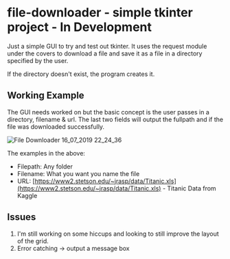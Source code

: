 # file-downloader - simple tkinter project - In Development 

Just a simple GUI to try and test out tkinter. It uses the request module under the covers to download a file and save it as a file in a directory specified by the user.

If the directory doesn't exist, the program creates it.

## Working Example

The GUI needs worked on but the basic concept is the user passes in a directory, filename & url. The last two fields will output the fullpath and if the file was downloaded successfully.

![File Downloader 16_07_2019 22_24_36](https://user-images.githubusercontent.com/32989131/61330873-870d7b80-a818-11e9-8e67-72996f773f2a.png)

The examples in the above:
- Filepath: Any folder
- Filename: What you want you name the file
- URL: [https://www2.stetson.edu/~jrasp/data/Titanic.xls](https://www2.stetson.edu/~jrasp/data/Titanic.xls) - Titanic Data from Kaggle

## Issues

1. I'm still working on some hiccups and looking to still improve the layout of the grid.
2. Error catching -> output a message box
